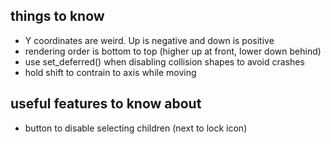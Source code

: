 ## things to know
- Y coordinates are weird. Up is negative and down is positive
- rendering order is bottom to top (higher up at front, lower down behind)
- use set_deferred() when disabling collision shapes to avoid crashes
- hold shift to contrain to axis while moving

## useful features to know about
- button to disable selecting children (next to lock icon)
